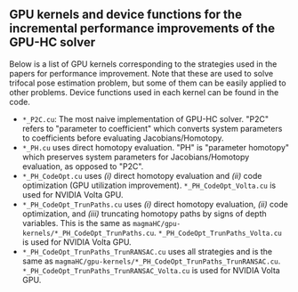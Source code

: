 ## GPU kernels and device functions for the incremental performance improvements of the GPU-HC solver

Below is a list of GPU kernels corresponding to the strategies used in the papers for performance improvement. Note that these are used to solve trifocal pose estimation problem, but some of them can be easily applied to other problems. Device functions used in each kernel can be found in the code. <br />
- ``*_P2C.cu``: The most naive implementation of GPU-HC solver. "P2C" refers to "parameter to coefficient" which converts system parameters to coefficients before evaluating Jacobians/Homotopy.
- ``*_PH.cu`` uses direct homotopy evaluation. "PH" is "parameter homotopy" which preserves system parameters for Jacobians/Homotopy evaluation, as opposed to "P2C".
- ``*_PH_CodeOpt.cu`` uses _(i)_ direct homotopy evaluation and _(ii)_ code optimization (GPU utilization improvement). ``*_PH_CodeOpt_Volta.cu`` is used for NVIDIA Volta GPU.
- ``*_PH_CodeOpt_TrunPaths.cu`` uses _(i)_ direct homotopy evaluation, _(ii)_ code optimization, and _(iii)_ truncating homotopy paths by signs of depth variables. This is the same as ``magmaHC/gpu-kernels/*_PH_CodeOpt_TrunPaths.cu``. ``*_PH_CodeOpt_TrunPaths_Volta.cu`` is used for NVIDIA Volta GPU.
- ``*_PH_CodeOpt_TrunPaths_TrunRANSAC.cu`` uses all strategies and is the same as ``magmaHC/gpu-kernels/*_PH_CodeOpt_TrunPaths_TrunRANSAC.cu``. ``*_PH_CodeOpt_TrunPaths_TrunRANSAC_Volta.cu``
    is used for NVIDIA Volta GPU.